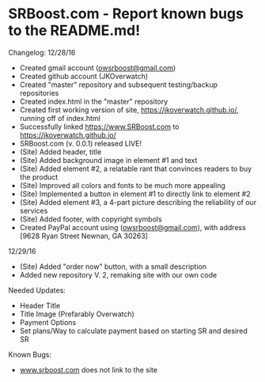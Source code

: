 # SRBoost.com - Report known bugs to the README.md!
Changelog:
12/28/16
+ Created gmail account (owsrboost@gmail.com)
+ Created github account (JKOverwatch)
+ Created "master" repository and subsequent testing/backup repositories
+ Created index.html in the "master" repository
+ Created first working version of site, https://jkoverwatch.github.io/, running off of index.html
+ Successfully linked https://www.SRBoost.com to https://jkoverwatch.github.io/
+ SRBoost.com (v. 0.0.1) released LIVE!
+ (Site) Added header, title
+ (Site) Added background image in element #1 and text
+ (Site) Added element #2, a relatable rant that convinces readers to buy the product
+ (Site) Improved all colors and fonts to be much more appealing
+ (Site) Implemented a button in element #1 to directly link to element #2
+ (Site) Added element #3, a 4-part picture describing the reliability of our services
+ (Site) Added footer, with copyright symbols
+ Created PayPal account using (owsrboost@gmail.com), with address [9628 Ryan Street Newnan, GA 30263]

12/29/16
+ (Site) Added "order now" button, with a small description 
+ Added new repository V. 2, remaking site with our own code

Needed Updates:
- Header Title
- Title Image (Prefarably Overwatch)
- Payment Options
- Set plans/Way to calculate payment based on starting SR and desired SR

Known Bugs:
- www.srboost.com does not link to the site
